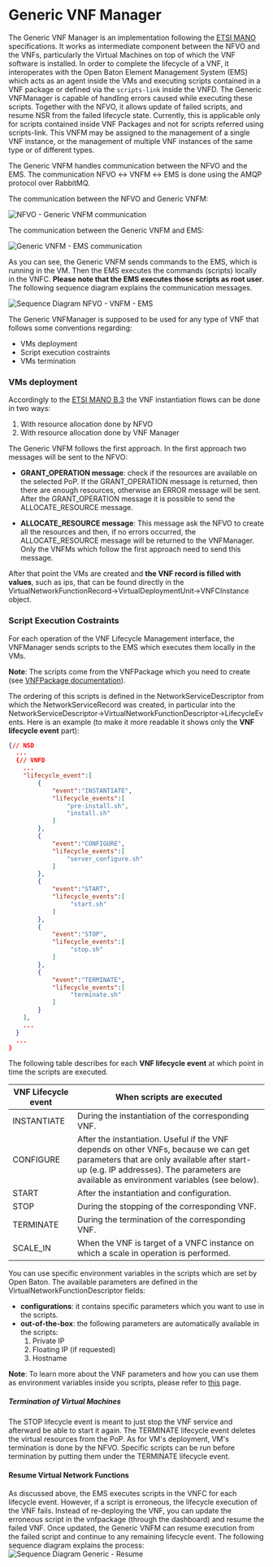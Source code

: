 # Generic VNF Manager

The Generic VNF Manager is an implementation following the [ETSI MANO][nfv-mano] specifications. It works as intermediate component between the NFVO and the VNFs, particularly the Virtual Machines on top of which the VNF software is installed. In order to complete the lifecycle of a VNF, it interoperates with the Open Baton Element Management System (EMS) which acts as an agent inside the VMs and executing scripts contained in a VNF package or defined via the `scripts-link` inside the VNFD. The Generic VNFManager is capable of handling errors caused while executing these scripts. Together with the NFVO, it allows update of failed scripts, and resume NSR from the failed lifecycle state. Currently, this is applicable only for scripts contained inside VNF Packages and not for scripts referred using scripts-link.
This VNFM may be assigned to the management of a single VNF instance, or the management of multiple VNF instances of the same type or of different types.

The Generic VNFM handles communication between the NFVO and the EMS. The communication NFVO ↔ VNFM ↔ EMS is done using the AMQP protocol over RabbitMQ.  

The communication between the NFVO and Generic VNFM:

![NFVO - Generic VNFM communication][nfvo-vnfm-communication]

The communication between the Generic VNFM and EMS:

![Generic VNFM - EMS communication][vnfm-ems-communication]

As you can see, the Generic VNFM sends commands to the EMS, which is running in the VM. Then the EMS executes the commands (scripts) locally in the VNFC. **Please note that the EMS executes those scripts as root user**.
The following sequence diagram explains the communication messages.

![Sequence Diagram NFVO - VNFM - EMS][generic-vnfm-or-vnfm-seq-dg]

The Generic VNFManager is supposed to be used for any type of VNF that follows some conventions regarding:

* VMs deployment
* Script execution costraints
* VMs termination

### VMs deployment

Accordingly to the [ETSI MANO B.3][nfv-mano-B.3] the VNF instantiation flows can be done in two ways:

1. With resource allocation done by NFVO
2. With resource allocation done by VNF Manager

The Generic VNFM follows the first approach. In the first approach two messages will be sent to the NFVO:

* **GRANT_OPERATION message**: check if the resources are available on the selected PoP. If the GRANT_OPERATION message is returned, then there are enough resources, otherwise an ERROR message will be sent. After the GRANT_OPERATION message it is possible to send the ALLOCATE_RESOURCE message.  

* **ALLOCATE_RESOURCE message**: This message ask the NFVO to create all the resources and then, if no errors occurred, the ALLOCATE_RESOURCE message will be returned to the VNFManager. Only the VNFMs which follow the first approach need to send this message.


After that point the VMs are created and **the VNF record is filled with values**, such as ips, that can be found directly in the VirtualNetworkFunctionRecord→VirtualDeploymentUnit→VNFCInstance object.

### Script Execution Costraints

For each operation of the VNF Lifecycle Management interface, the VNFManager sends scripts to the EMS which executes them locally in the VMs.

**Note**: The scripts come from the VNFPackage which you need to create (see [VNFPackage documentation][vnfpackage-doc-link]).

The ordering of this scripts is defined in the NetworkServiceDescriptor from which the NetworkServiceRecord was created, in particular into the NetworkServiceDescriptor→VirtualNetworkFunctionDescriptor→LifecycleEvents.
Here is an example (to make it more readable it shows only the **VNF lifecycle event** part):
```json
{// NSD
  ...
  {// VNFD
    ...
    "lifecycle_event":[
        {
            "event":"INSTANTIATE",
            "lifecycle_events":[
                "pre-install.sh",
                "install.sh"
            ]
        },
        {
            "event":"CONFIGURE",
            "lifecycle_events":[
                "server_configure.sh"
            ]
        },
        {
            "event":"START",
            "lifecycle_events":[
                 "start.sh"
            ]
        },
        {
            "event":"STOP",
            "lifecycle_events":[
                 "stop.sh"
            ]
        },
        {
            "event":"TERMINATE",
            "lifecycle_events":[
                 "terminate.sh"
            ]
        }
    ],
    ...
  }
  ...
}
```
The following table describes for each **VNF lifecycle event** at which point in time the scripts are executed.

| VNF Lifecycle event | When scripts are executed
| ------------------- | --------------
| INSTANTIATE         |  During the instantiation of the corresponding VNF.
| CONFIGURE           |  After the instantiation. Useful if the VNF depends on other VNFs, because we can get parameters that are only available after start-up (e.g. IP addresses). The parameters are available as environment variables (see below).
| START               |  After the instantiation and configuration.
| STOP                |  During the stopping of the corresponding VNF.
| TERMINATE           |  During the termination of the corresponding VNF.
| SCALE_IN            |  When the VNF is target of a VNFC instance on which a scale in operation is performed.


You can use specific environment variables in the scripts which are set by Open Baton.
The available parameters are defined in the VirtualNetworkFunctionDescriptor fields:

<!-- * **provides**: it contains the VMs parameters which will be available after the instantiation (e.g. IP) for other VNFs. -->
* **configurations**: it contains specific parameters which you want to use in the scripts.
* **out-of-the-box**: the following parameters are automatically available in the scripts:  
    1. Private IP
    2. Floating IP (if requested)
    3. Hostname  

**Note**: To learn more about the VNF parameters and how you can use them as environment variables inside you scripts, please refer to [this](vnf-parameters) page.

##### Termination of Virtual Machines

The STOP lifecycle event is meant to just stop the VNF service and afterward be able to start it again. The TERMINATE lifecycle event deletes the virtual resources from the PoP.
As for VM's deployment, VM's termination is done by the NFVO. Specific scripts can be run before termination by putting them under the TERMINATE lifecycle event.

#### Resume Virtual Network Functions

As discussed above, the EMS executes scripts in the VNFC for each lifecycle event. However, if a script is erroneous, the lifecycle execution of the VNF fails. Instead of re-deploying the VNF, you can update the erroneous script in the vnfpackage (through the dashboard) and resume the failed VNF. Once updated, the Generic VNFM can resume execution from the failed script and continue to any remaining lifecycle event. The following sequence diagram explains the process:
![Sequence Diagram Generic - Resume][generic-resume-seq-dg]

<!---
References
-->

[nfv-mano]: http://www.etsi.org/deliver/etsi_gs/NFV-MAN/001_099/001/01.01.01_60/gs_NFV-MAN001v010101p.pdf
[stomp]: https://stomp.github.io/
[nfv-mano-B.3]: http://www.etsi.org/deliver/etsi_gs/NFV-MAN/001_099/001/01.01.01_60/gs_NFV-MAN001v010101p.pdf#page=108
[vnfm-ems-communication]:images/generic-vnfm-vnfm-ems-communication.png
[nfvo-vnfm-communication]: images/generic-vnfm-vnfm-or-communication.png
[generic-vnfm-or-vnfm-seq-dg]:images/generic-vnfm-or-vnfm-seq-dg-v2.png
[ns-with-dependency]:images/generic-vnfm-ns-with-dependency.png
[vnfpackage-tutorial-link]:vnf-package#tutorial
[vnfpackage-doc-link]:vnf-package
[generic-resume-seq-dg]:images/generic-resume-seq-dg.png



<!---
Script for open external links in a new tab
-->
<script type="text/javascript" charset="utf-8">
      // Creating custom :external selector
      $.expr[':'].external = function(obj){
          return !obj.href.match(/^mailto\:/)
                  && (obj.hostname != location.hostname);
      };
      $(function(){
        $('a:external').addClass('external');
        $(".external").attr('target','_blank');
      })
</script>

